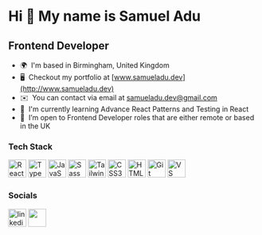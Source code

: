 Hi 👋 My name is Samuel Adu
==================================================================================================================================

Frontend Developer
-----------------

*   🌍  I'm based in Birmingham, United Kingdom
*   🖥️  Checkout my portfolio at [www.samueladu.dev](http://www.samueladu.dev)
*   ✉️  You can contact via email at [samueladu.dev@gmail.com](mailto:samueladu.dev@gmail.com)
*   🧠  I'm currently learning Advance React Patterns and Testing in React
*   🤝  I’m open to Frontend Developer roles that are either remote or based in the UK

### Tech Stack
<p align="left">
  <a href="https://reactjs.org/" target="_blank" rel="noreferrer"><img src="https://raw.githubusercontent.com/danielcranney/readme-generator/main/public/icons/skills/react-colored.svg" width="36" height="36" alt="React" /></a>
  <a href="https://www.typescriptlang.org/" target="_blank" rel="noreferrer"><img src="https://raw.githubusercontent.com/danielcranney/readme-generator/main/public/icons/skills/typescript-colored.svg" width="36" height="36" alt="TypeScript" /></a>
  <a href="https://developer.mozilla.org/en-US/docs/Web/JavaScript" target="_blank" rel="noreferrer"><img src="https://raw.githubusercontent.com/danielcranney/readme-generator/main/public/icons/skills/javascript-colored.svg" width="36" height="36" alt="JavaScript" /></a>
  <a href="https://sass-lang.com/" target="_blank" rel="noreferrer"><img src="https://raw.githubusercontent.com/danielcranney/readme-generator/main/public/icons/skills/sass-colored.svg" width="36" height="36" alt="Sass" /></a>
  <a href="https://tailwindcss.com/" target="_blank" rel="noreferrer"><img src="https://raw.githubusercontent.com/danielcranney/readme-generator/main/public/icons/skills/tailwindcss-colored.svg" width="36" height="36" alt="TailwindCSS" /></a>
  <a href="https://www.w3.org/TR/CSS/#css" target="_blank" rel="noreferrer"><img src="https://raw.githubusercontent.com/danielcranney/readme-generator/main/public/icons/skills/css3-colored.svg" width="36" height="36" alt="CSS3" /></a>
  <a href="https://developer.mozilla.org/en-US/docs/Glossary/HTML5" target="_blank" rel="noreferrer"><img src="https://raw.githubusercontent.com/danielcranney/readme-generator/main/public/icons/skills/html5-colored.svg" width="36" height="36" alt="HTML5" /></a>
  <a href="https://git-scm.com/" target="_blank" rel="noreferrer"><img src="https://raw.githubusercontent.com/danielcranney/readme-generator/main/public/icons/skills/git-colored.svg" width="36" height="36" alt="Git" /></a> 
  <a href="https://code.visualstudio.com/" target="_blank" rel="noreferrer"><img src="https://raw.githubusercontent.com/danielcranney/readme-generator/main/public/icons/skills/visualstudiocode-colored.svg" width="36" height="36" alt="VS Code" /></a>
</p>
                    
### Socials
<p align="left">
  <a href="https://www.linkedin.com/in/thesamueladu" target="_blank" rel="noreferrer"><img src="https://cdn.brandfetch.io/licdn.com/w/400/h/400?c=1idlUxSU9aCEClNA2Xd" width="36" height="36" alt="linkedin"/></a>
  <a href="https://www.frontendmentor.io/profile/samuel-adu" target="_blank" rel="noreferrer"><img src="https://cdn.brandfetch.io/frontendmentor.io/w/240/h/240?c=1idlUxSU9aCEClNA2Xd" width="36" height="36"/></a>
</p>

